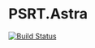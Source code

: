 # PSRT.Astra

[![Build Status](https://dev.azure.com/PSRT/PSRT.Astra/_apis/build/status/Yen.PSRT.Astra)](https://dev.azure.com/PSRT/PSRT.Astra/_build/latest?definitionId=1)
